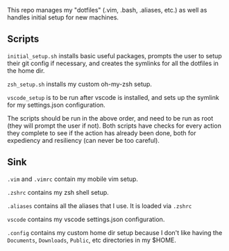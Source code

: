 This repo manages my "dotfiles" (.vim, .bash, .aliases, etc.) as well as handles initial setup for new machines.

## Scripts ##
`initial_setup.sh` installs basic useful packages, prompts the user to setup their git config if necessary, and creates the symlinks for all the dotfiles in the home dir.

`zsh_setup.sh` installs my custom oh-my-zsh setup.

`vscode_setup` is to be run after vscode is installed, and sets up the symlink for my settings.json configuration.

The scripts should be run in the above order, and need to be run as root (they will prompt the user if not). Both scripts have checks for every action they complete to see if the action has already been done, both for expediency and resiliency (can never be too careful).

## Sink ##
`.vim` and `.vimrc` contain my mobile vim setup.

`.zshrc` contains my zsh shell setup.

`.aliases` contains all the aliases that I use. It is loaded via `.zshrc`

`vscode` contains my vscode settings.json configuration.

`.config` contains my custom home dir setup because I don't like having the `Documents`, `Downloads`, `Public`, etc directories in my $HOME.

